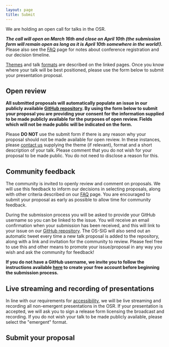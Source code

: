 ```yaml
---
layout: page
title: Submit
---
```


<div align="left">
<p>

We are holding an open call for talks in the OSR. </p>

<p><b><i>The call will open on March 16th and close on April 10th (the submission form will remain open as long as it is April 10th somewhere in the world!).
</i></b> Please also see the <a href="https://ohbm.github.io/osr2020/faq/">FAQ</a> page for notes about conference registration and our decision timeline.</p>

<p><a href="https://ohbm.github.io/osr2020/themes/">Themes</a> and talk <a href="https://ohbm.github.io/osr2020/formats/">formats</a> are described on the linked pages.
Once you know where your talk will be best positioned, please use the form below to submit your presentation proposal.</p>

<h2>Open review</h2>

<p><b>All submitted proposals will automatically populate an issue in our publicly available <a href="https://github.com/ohbm/osr2020">GitHub repository</a>.
By using the form below to submit your proposal you are providing your consent for the information supplied to be made publicly available for the purposes of open review.
Fields which will not be made public will be indicated on the form.</b></p>

<p>Please <b>DO NOT</b> use the submit form if there is any reason why your proposal should not be made available for open review.
In these instances, please <a href="https://ohbm.github.io/osr2020/contact/">contact us</a> supplying the theme (if relevant),
format and a short description of your talk.
Please comment that you do not wish for your proposal to be made public.
You do not need to disclose a reason for this.</p>

<h2>Community feedback</h2>

<p>The community is invited to openly review and comment on proposals.
We will use this feedback to inform our decisions in selecting proposals,
along with other criteria described on our <a href="https://ohbm.github.io/osr2020/faq/">FAQ</a> page.
You are encouraged to submit your proposal as early as possible to allow time for community feedback.</p>

<p>During the submission process you will be asked to provide your GitHub username so you can be linked to the issue.
You will receive an email confirmation when your submission has been received,
and this will link to your issue on our <a href="https://github.com/ohbm/osr2020">GitHub repository</a>. The OS-SIG will also send out an automatic tweet every time a new talk proposal is added to the repository, along with a link and invitation for the community to review. Please feel free to use this and other means to promote your issue/proposal in any way you wish and ask the community for feedback!</p>

<p><b>If you do not have a GitHub username, we invite you to follow the instructions available <a href="https://github.com/join">here</a> to create your free account before beginning the submission process.</b></p>

<h2>Live streaming and recording of presentations</h2>

<p>In line with our requirements for <a href="https://ohbm.github.io/osr2020/access/">accessibility</a>, we will be live streaming and recording all non-emergent presentations in the OSR. If your presentation is accepted, we will ask you to sign a release form licensing the broadcast and recording. If you do not wish your talk to be made publicly available, please select the "emergent" format.</p>

<h2>Submit your proposal</h2>

</div>

<div style="--aspect-ratio: 3/4;">
  <iframe
    id="tripetto1"
    width="720"
    height="600"
    frameborder="0"
    marginheight="0"
    marginwidth="0"
  >
  </iframe>
</div>

<script>
var tripettoElement = document.getElementById("tripetto1");
var tripettoDoc = tripettoElement.contentWindow || tripettoElement.contentDocument.document || tripettoElement.contentDocument;
tripettoDoc.document.open();
tripettoDoc.document.write(decodeURI("%3Cbody%3E%3Cscript%20src=%22https://unpkg.com/tripetto-collector%22%3E%3C/script%3E%0A%3Cscript%20src=%22https://unpkg.com/tripetto-collector-rolling%22%3E%3C/script%3E%0A%3Cscript%20src=%22https://unpkg.com/tripetto-services%22%3E%3C/script%3E%0A%3Cscript%3E%0ATripettoServices.init(%7B%20token:%20%22eyJhbGciOiJIUzI1NiIsInR5cCI6IkpXVCJ9.eyJ1c2VyIjoiMVhoNkFIMmVBU2JuV2JqeGE5dk1pT04yMnpxYnE3cjh3TnhuNlZlb01aVT0iLCJkZWZpbml0aW9uIjoiZ283UCtaaVc1QVVKWE8zRDNuRjlpbEg0RlNaZFhmK3IyMzRTM3JRUTZuUT0iLCJ0eXBlIjoiY29sbGVjdCJ9.UN6b6JZc4-W80oznWvYijXwm9HPMGhd2NSY8xVqYhVo%22%20%7D);%0A%0ATripettoCollectorRolling.run(%7B%0A%20%20%20%20element:%20document.body,%0A%20%20%20%20definition:%20TripettoServices.definition,%0A%20%20%20%20style:%20TripettoServices.style,%0A%20%20%20%20onFinish:%20TripettoServices.onFinish,%0A%20%20%20%20onAttachment:%20TripettoServices.onAttachment%0A%7D);%0A%3C/script%3E%3C/body%3E"));
tripettoDoc.document.close();
</script>
